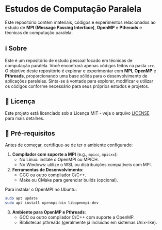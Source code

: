 # Estudos de Computação Paralela

Este repositório contém materiais, códigos e experimentos relacionados ao estudo de **MPI (Message Passing Interface)**, **OpenMP** e **Pthreads** e técnicas de computação paralela. 

## ℹ️ Sobre

Este é um repositório de estudo pessoal focado em técnicas de computação paralela. Você encontrará apenas códigos feitos na pasta `src`. O objetivo deste repositório é explorar e experimentar com **MPI**, **OpenMP** e **Pthreads**, proporcionando uma base sólida para o desenvolvimento de aplicações paralelas. Sinta-se à vontade para explorar, modificar e utilizar os códigos conforme necessário para seus próprios estudos e projetos.


## 📄 Licença

Este projeto está licenciado sob a Licença MIT - veja o arquivo [LICENSE](LICENSE) para mais detalhes.

## 🔧 Pré-requisitos

Antes de começar, certifique-se de ter o ambiente configurado:

1. **Compilador com suporte a MPI** (e.g., `mpicc`, `mpicxx`):
    - No Linux: instale o OpenMPI ou MPICH.
    - No Windows: utilize o WSL ou distribuições compatíveis com MPI.
2. **Ferramentas de Desenvolvimento**:
    - GCC ou outro compilador C/C++.
    - Make ou CMake para gerenciar builds (opcional).

Para instalar o OpenMPI no Ubuntu:
```bash
sudo apt update
sudo apt install openmpi-bin libopenmpi-dev
```

3. **Ambiente para OpenMP e Pthreads**:
    - GCC ou outro compilador C/C++ com suporte a OpenMP.
    - Bibliotecas pthreads (geralmente já incluídas em sistemas Unix-like).
